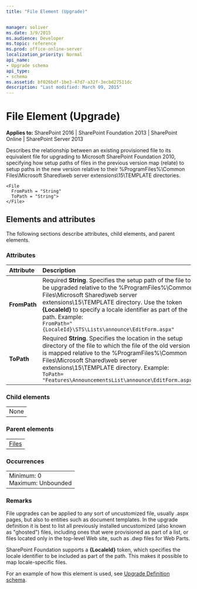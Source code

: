 ```yaml
---
title: "File Element (Upgrade)"


manager: soliver
ms.date: 3/9/2015
ms.audience: Developer
ms.topic: reference
ms.prod: office-online-server
localization_priority: Normal
api_name:
- Upgrade schema
api_type:
- schema
ms.assetid: bf026bdf-1be3-47d7-a32f-3ecbd27511dc
description: "Last modified: March 09, 2015"
---
```


# File Element (Upgrade)

 
  
 **Applies to:** SharePoint 2016 | SharePoint Foundation 2013 | SharePoint Online | SharePoint Server 2013
  
Describes the relationship between an existing provisioned file to its equivalent file for upgrading to Microsoft SharePoint Foundation 2010, specifying how setup paths of files in the previous version map (relate) to setup paths in the new version relative to their %ProgramFiles%\Common Files\Microsoft Shared\web server extensions\15\TEMPLATE directories.
  
```
<File
  FromPath = "String"
  ToPath = "String">
</File>
```
## Elements and attributes

The following sections describe attributes, child elements, and parent elements.

### Attributes


|**Attribute**|**Description**|
|:-----|:-----|
|**FromPath** <br/> |Required **String**. Specifies the setup path of the file to be upgraded relative to the %ProgramFiles%\Common Files\Microsoft Shared\web server extensions\15\TEMPLATE directory. Use the token **{LocaleId}** to specify a locale identifier as part of the path. Example:  <br/>  `FromPath="{LocaleId}\STS\Lists\announce\EditForm.aspx"` <br/> |
|**ToPath** <br/> |Required **String**. Specifies the location in the setup directory of the file to which the file of the old version is mapped relative to the %ProgramFiles%\Common Files\Microsoft Shared\web server extensions\15\TEMPLATE directory. Example:  <br/>  `ToPath= "Features\AnnouncementsList\announce\EditForm.aspx"` <br/> |
   
### Child elements

||
|:-----|
|None |
   
### Parent elements

||
|:-----|
|[Files](files-element-upgrade.md)|
   
### Occurrences

||
|:-----|
|Minimum: 0  <br/> Maximum: Unbounded  <br/> |
   
### Remarks

File upgrades can be applied to any sort of uncustomized file, usually .aspx pages, but also to entities such as document templates. In the upgrade definition it is best to list all previously installed uncustomized (also known as "ghosted") files, including ones that were provisioned as part of a list, or files located only in the top-level Web site, such as .dwp files for Web Parts.
  
SharePoint Foundation supports a **{LocaleId}** token, which specifies the locale identifier to be included as part of the path. This makes it possible to map locale-specific files. 
  
For an example of how this element is used, see [Upgrade Definition schema](upgrade-definition-schema.md).
  

